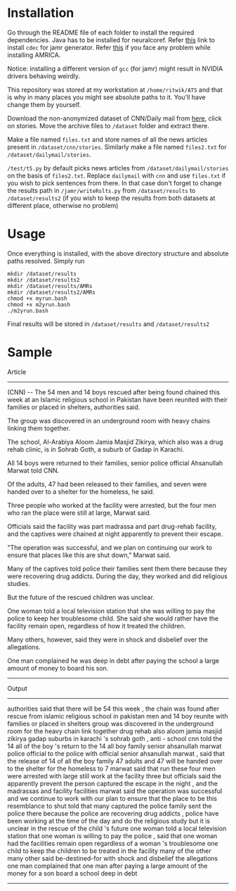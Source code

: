 # Installation

Go through the README file of each folder to install the required dependencies. Java has to be installed for neuralcoref. Refer [this](http://www.cs.cmu.edu/~mdenkows/cdec-realtime.html) link to install `cdec` for jamr generator. Refer [this](https://github.com/pygraphviz/pygraphviz/issues/61#issuecomment-207830568) if you face any problem while installing AMRICA.

Notice: installing a different version of `gcc` (for jamr) might result in NVIDIA drivers behaving weirdly. 

This repository was stored at my workstation at `/home/ritwik/ATS` and that is why in many places you might see absolute paths to it. You'll have change them by yourself.

Download the non-anonymized dataset of CNN/Daily mail from [here](https://cs.nyu.edu/~kcho/DMQA/), click on stories. Move the archive files to `/dataset` folder and extract there.

Make a file named `files.txt` and store names of all the news articles present in `/dataset/cnn/stories`. Similarly make a file named `files2.txt` for `/dataset/dailymail/stories`. 

`/test/t5.py` by default picks news articles from `/dataset/dailymail/stories` on the basis of `files2.txt`.
Replace `dailymail`  with `cnn` and use `files.txt` if you wish to pick sentences from there. In that case don't forget to change the results path in `/jamr/writeRslts.py` from `/dataset/results` to `/dataset/results2` (if you wish to keep the results from both datasets at different place, otherwise no problem) 

# Usage

Once everything is installed, with the above directory structure and absolute paths resolved. Simply run

```
mkdir /dataset/results
mkdir /dataset/results2
mkdir /dataset/results/AMRs
mkdir /dataset/results2/AMRs
chmod +x myrun.bash
chmod +x m2yrun.bash
./m2yrun.bash
```

Final results will be stored in `/dataset/results` and `/dataset/results2`

# Sample
Article
___
(CNN) -- The 54 men and 14 boys rescued after being found chained this week at an Islamic religious school in Pakistan have been reunited with their families or placed in shelters, authorities said.

The group was discovered in an underground room with heavy chains linking them together.

The school, Al-Arabiya Aloom Jamia Masjid Zikirya, which also was a drug rehab clinic, is in Sohrab Goth, a suburb of Gadap in Karachi.

All 14 boys were returned to their families, senior police official Ahsanullah Marwat told CNN.

Of the adults, 47 had been released to their families, and seven were handed over to a shelter for the homeless, he said.

Three people who worked at the facility were arrested, but the four men who ran the place were still at large, Marwat said.

Officials said the facility was part madrassa and part drug-rehab facility, and the captives were chained at night apparently to prevent their escape.

"The operation was successful, and we plan on continuing our work to ensure that places like this are shut down," Marwat said.

Many of the captives told police their families sent them there because they were recovering drug addicts. During the day, they worked and did religious studies.

But the future of the rescued children was unclear.

One woman told a local television station that she was willing to pay the police to keep her troublesome child. She said she would rather have the facility remain open, regardless of how it treated the children.

Many others, however, said they were in shock and disbelief over the allegations.

One man complained he was deep in debt after paying the school a large amount of money to board his son.
___

Output
___
authorities said that there will be 54 this week , the chain was found after rescue from islamic religious school in pakistan men and 14 boy reunite with families or placed in shelters
group was discovered in the underground room for the heavy chain link together
drug rehab also aloom jamia masjid zikirya gadap suburbs in karachi 's sohrab goth , anti - school
cnn told the 14 all of the boy 's return to the 14 all boy family senior ahsanullah marwat police official to the police with official senior ahsanullah marwat , said that the release of 14 of all the boy family 47 adults and 47 will be handed over to the shelter for the homeless to 7
marwat said that run these four men were arrested with large still work at the facility three but
officials said the apparently prevent the person captured the escape in the night , and the madrassas and facility facilities
marwat said the operation was successful and we continue to work with our plan to ensure that the place to be this resemblance to shut
told that many captured the police family sent the police there because the police are recovering drug addicts , police have been working at the time of the day and do the religious study
but it is unclear in the rescue of the child 's future
one woman told a local television station that one woman is willing to pay the police , said that one woman had the facilities remain open regardless of a woman 's troublesome one child to keep the children to be treated in the facility
many of the other many other said be-destined-for with shock and disbelief the allegations
one man complained that one man after paying a large amount of the money for a son board a school deep in debt
___
